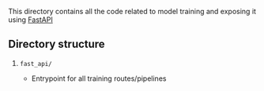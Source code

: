 This directory contains all the code related to model training and exposing it using [FastAPI](https://fastapi.tiangolo.com/)

## Directory structure

1. `fast_api/`

   - Entrypoint for all training routes/pipelines